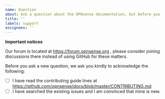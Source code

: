 ```yaml
---
name: Question
about: Ask a question about the OPNsense documentation, but before you do, please consider using our forum
title: ''
labels: support
assignees: ''
---
```

**Important notices**

Our forum is located at https://forum.opnsense.org , please consider joining discussions there instead of using GitHub for these matters.

Before you ask a new question, we ask you kindly to acknowledge the following:

- [ ] I have read the contributing guide lines at https://github.com/opnsense/docs/blob/master/CONTRIBUTING.md
- [ ] I have searched the existing issues and I am convinced that mine is new.
